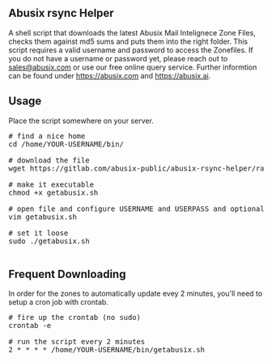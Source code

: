 ## Abusix rsync Helper ##
A shell script that downloads the latest Abusix Mail Intelignece Zone Files, checks them against md5 sums and puts them into the right folder. This script requires a valid username and password to access the Zonefiles. If you do not have a username or password yet, please reach out to sales@abusix.com or use our free online query service. Further informtion can be found under https://abusix.com and https://abusix.ai.

## Usage ##
Place the script somewhere on your server.

<pre>
# find a nice home
cd /home/YOUR-USERNAME/bin/

# download the file
wget https://gitlab.com/abusix-public/abusix-rsync-helper/raw/master/getabusix.sh

# make it executable
chmod +x getabusix.sh

# open file and configure USERNAME and USERPASS and optionally more.
vim getabusix.sh

# set it loose
sudo ./getabusix.sh

</pre>

## Frequent Downloading ##
In order for the zones to automatically update evey 2 minutes, you'll need to setup a cron job with crontab.
<pre>
# fire up the crontab (no sudo)
crontab -e

# run the script every 2 minutes
2 * * * * /home/YOUR-USERNAME/bin/getabusix.sh
</pre>
